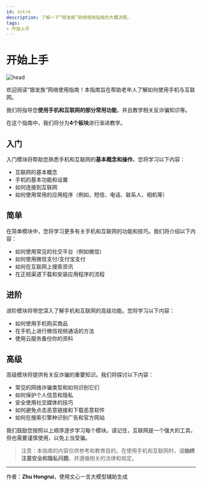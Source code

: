 ```yaml
---
id: intro
description: 了解一下“银发族”网络使用指南的大概流程。
tags:
- 开始上手
---
```


# 开始上手

![head](https://mengxiblog-content-storage.nextsay.cn/img/welcome)

欢迎阅读“银发族”网络使用指南！本指南旨在帮助老年人了解如何使用手机与互联网。

我们将指导您**使用手机和互联网的部分常用功能**，并且教学相关反诈骗知识等。

在这个指南中，我们将分为**4个板块**进行渐进教学。

## 入门

入门模块将帮助您熟悉手机和互联网的**基本概念和操作**。您将学习以下内容：

- 互联网的基本概念
- 手机的基本功能和设置
- 如何连接到互联网
- 如何使用常用的应用程序（例如，短信、电话、联系人、相机等）

## 简单

在简单模块中，您将学习更多有关手机和互联网的功能和技巧。我们将介绍以下内容：

- 如何使用常见的社交平台（例如微信）
- 如何使用微信支付/支付宝支付
- 如何在互联网上搜索资讯
- 在正规渠道下载和安装应用程序的流程

## 进阶

进阶模块将带您深入了解手机和互联网的高级功能。您将学习以下内容：

- 如何使用手机购买商品
- 在手机上进行微信视频通话的方法
- 使用云服务备份你的资料

## 高级

高级模块将提供有关反诈骗的重要知识。我们将探讨以下内容：

- 常见的网络诈骗类型和如何识别它们
- 如何保护个人信息和隐私
- 安全使用社交媒体的技巧
- 如何避免点击恶意链接和下载恶意软件
- 如何在搜索引擎种识别广告和官方网站

我们鼓励您按照以上顺序逐步学习每个模块。请记住，互联网是一个强大的工具，但也需要谨慎使用，以免上当受骗。

> 注意：本指南的内容仅供参考和教育目的。在使用手机和互联网时，请**始终注意安全和隐私问题**，并遵循相关的法律和规定。

---

作者：**Zhu Hongrui**，使用文心一言大模型辅助生成